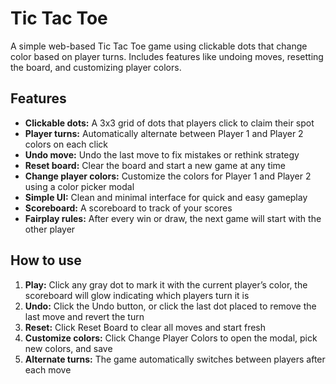 # Tic Tac Toe

A simple web-based Tic Tac Toe game using clickable dots that change color based on player turns. Includes features like undoing moves, resetting the board, and customizing player colors.

## Features
- **Clickable dots:** A 3x3 grid of dots that players click to claim their spot
- **Player turns:** Automatically alternate between Player 1 and Player 2 colors on each click
- **Undo move:** Undo the last move to fix mistakes or rethink strategy
- **Reset board:** Clear the board and start a new game at any time
- **Change player colors:** Customize the colors for Player 1 and Player 2 using a color picker modal
- **Simple UI:** Clean and minimal interface for quick and easy gameplay
- **Scoreboard:** A scoreboard to track of your scores
- **Fairplay rules:** After every win or draw, the next game will start with the other player

## How to use
1. **Play:** Click any gray dot to mark it with the current player’s color, the scoreboard will glow indicating which players turn it is
2. **Undo:** Click the Undo button, or click the last dot placed to remove the last move and revert the turn
3. **Reset:** Click Reset Board to clear all moves and start fresh
4. **Customize colors:** Click Change Player Colors to open the modal, pick new colors, and save
5. **Alternate turns:** The game automatically switches between players after each move
